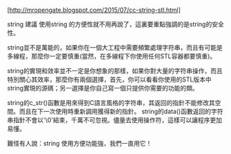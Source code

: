 [http://mropengate.blogspot.com/2015/07/cc-string-stl.html]


string 建議
使用string 的方便性就不用再說了，這裏要重點強調的是string的安全性。

string並不是萬能的，如果你在一個大工程中需要頻繁處理字符串，而且有可能是多線程，那麼你一定要慎重(當然，在多線程下你使用任何STL容器都要慎重)。

string的實現和效率並不一定是你想象的那樣，如果你對大量的字符串操作，而且特別關心其效率，那麼你有兩個選擇，首先，你可以看看你使用的STL版本中string實現的源碼；另一選擇是你自己寫一個只提供你需要的功能的類。

string的c_str()函數是用來得到C語言風格的字符串，其返回的指針不能修改其空間。而且在下一次使用時重新調用獲得新的指針。 string的data()函數返回的字符串指針不會以'\0'結束，千萬不可忽視。儘量去使用操作符，這樣可以讓程序更加易懂。

難怪有人說：string 使用方便功能強，我們一直用它！